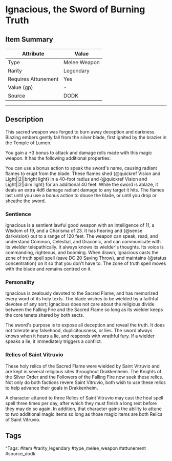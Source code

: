 # Ignacious, the Sword of Burning Truth

## Item Summary

| Attribute            | Value                        |
|----------------------|------------------------------|
| Type                 | Melee Weapon |
| Rarity               | Legendary             |
| Requires Attunement  | Yes                |
| Value (gp)           | -    |
| Source               | DODK |

---

## Description

This sacred weapon was forged to burn away deception and darkness. Blazing embers gently fall from the silver blade, first ignited by the brazier in the Temple of Lumen.

You gain a +3 bonus to attack and damage rolls made with this magic weapon. It has the following additional properties:

You can use a bonus action to speak the sword's name, causing radiant flames to erupt from the blade. These flames shed {@quickref Vision and Light||2||bright light} in a 40-foot radius and {@quickref Vision and Light||2||dim light} for an additional 40 feet. While the sword is ablaze, it deals an extra 4d6 damage radiant damage to any target it hits. The flames last until you use a bonus action to douse the blade, or until you drop or sheathe the sword.

### Sentience

Ignacious is a sentient lawful good weapon with an Intelligence of 11, a Wisdom of 19, and a Charisma of 23. It has hearing and {@sense darkvision} out to a range of 120 feet. The weapon can speak, read, and understand Common, Celestial, and Draconic, and can communicate with its wielder telepathically. It always knows its wielder's thoughts. Its voice is commanding, righteous, and booming. When drawn, Ignacious casts the zone of truth spell spell (save DC 20 Saving Throw), and maintains {@status concentration} on it so that you don't have to. The zone of truth spell moves with the blade and remains centred on it.

### Personality

Ignacious is zealously devoted to the Sacred Flame, and has memorized every word of its holy texts. The blade wishes to be wielded by a faithful devotee of any sort; Ignacious does not care about the religious divide between the Falling Fire and the Sacred Flame so long as its wielder keeps the core tenets shared by both sects.

The sword's purpose is to expose all deception and reveal the truth. It does not tolerate any falsehood, duplicitousness, or lies. The sword always knows when it hears a lie, and responds with wrathful fury. If a wielder speaks a lie, it immediately triggers a conflict.

### Relics of Saint Vitruvio

These holy relics of the Sacred Flame were wielded by Saint Vitruvio and are kept in several religious sites throughout Drakkenheim. The Knights of the Silver Order and the Followers of the Falling Fire now seek these relics. Not only do both factions revere Saint Vitruvio, both wish to use these relics to help advance their goals in Drakkenheim.

A character attuned to three Relics of Saint Vitruvio may cast the heal spell spell three times per day, after which they must finish a long rest before they may do so again. In addition, that character gains the ability to attune to two additional magic items so long as those magic items are both Relics of Saint Vitruvio.

## Tags

^Tags: #item #rarity_legendary #type_melee_weapon #attunement #source_dodk